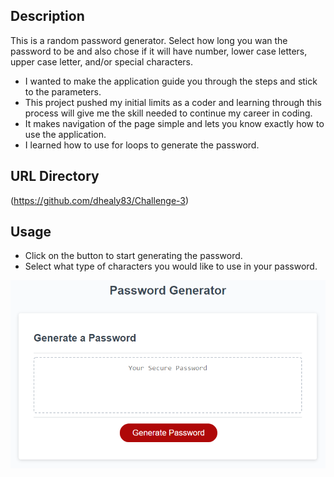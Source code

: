 
## Description

This is a random password generator. Select how long you wan the password to be and also chose if it will have number, lower case letters, upper case letter, and/or special characters.

- I wanted to make the application guide you through the steps and stick to the parameters.
- This project pushed my initial limits as a coder and learning through this process will give me the skill needed to continue my career in coding.
 - It makes navigation of the page simple and lets you know exactly how to use the application.
 - I learned how to use for loops to generate the password.

 ## URL Directory

 (https://github.com/dhealy83/Challenge-3)

 ## Usage

  - Click on the button to start generating the password.
  - Select what type of characters you would like to use in your password.

  ![Image of working web page.](./Assets/03-javascript-homework-demo.png)